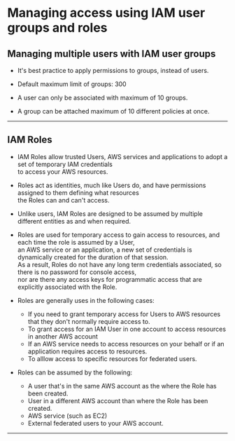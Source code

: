 # Managing access using IAM user groups and roles

## Managing multiple users with IAM user groups

- It's best practice to apply permissions to groups, instead of users.
- Default maximum limit of groups: 300
- A user can only be associated with maximum of 10 groups.

- A group can be attached maximum of 10 different policies at once.

---

## IAM Roles

- IAM Roles allow trusted Users, AWS services and applications to adopt a set of temporary IAM credentials  
  to access your AWS resources.

- Roles act as identities, much like Users do, and have permissions assigned to them defining what resources  
  the Roles can and can't access.

- Unlike users, IAM Roles are designed to be assumed by multiple different entities as and when required.

- Roles are used for temporary access to gain access to resources, and each time the role is assumed by a User,  
  an AWS service or an application, a new set of credentials is dynamically created for the duration of that session.  
  As a result, Roles do not have any long term credentials associated, so there is no password for console access,  
  nor are there any access keys for programmatic access that are explicitly associated with the Role.

- Roles are generally uses in the following cases:

  - If you need to grant temporary access for Users to AWS resources that they don't normally require access to.
  - To grant access for an IAM User in one account to access resources in another AWS account
  - If an AWS service needs to access resources on your behalf or if an application requires access to resources.
  - To alllow access to specific resources for federated users.

- Roles can be assumed by the following:

  - A user that's in the same AWS account as the where the Role has been created.
  - User in a different AWS account than where the Role has been created.
  - AWS service (such as EC2)
  - External federated users to your AWS account.

---
